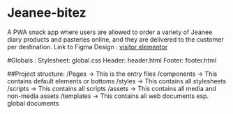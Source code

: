 # Jeanee-bitez
A PWA snack app where users are allowed to order a variety of Jeanee diary products and pasteries  online, and they are delivered to the customer per destination.
Link to Figma Design : [visitor elementor](https://www.figma.com/design/DjmDX1140Ls5gaHqDRSwUd/Jeanee-Project?node-id=139-216&t=Ofg6Lcbzg3i0Awj4-1)


#Globals :
    Stylesheet: global.css
    Header: header.html
    Footer: footer.html

##Project structure:
   /Pages -> This is the entry files
   /components -> This contains default elements or bottoms 
    /styles -> This contains all stylesheets
    /scripts -> This contains all scripts
    /assets -> This contains all media and non-media assets
    /templates -> This contains all web documents esp. global documents
